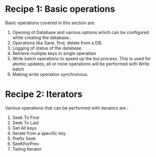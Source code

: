 <H1> Recipe 1: Basic operations</H1>

Basic operations covered in this section are:

1. Opening of Database and various options which can be configured while creating the database..
2. Operations like Save, find, delete from a DB.
3. Logging of status of the database.
4. Retrieve multiple keys in single operation
5. Write batch operations to speed up the bul process. This is used for atomic updates, all or none operations will be performed with Write batch
6. Making write operation synchronous.

<H1>Recipe 2: Iterators</H1>
Various operations that can be performed with iterators are :

1. Seek To First
2. Seek To Last
3. Get All keys
4. Iterate from a specific key
5. Prefix Seek
6. SeeKForPrev
7. Tailing Iterator
